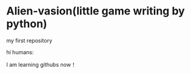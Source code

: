 # Alien-vasion(little game writing by python)
my first repository

hi humans:

  I am learning githubs now！
